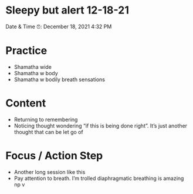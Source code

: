 # Sleepy but alert 12-18-21

Date & Time ⏰: December 18, 2021 4:32 PM

# Practice

- Shamatha wide
- Shamatha w body
- Shamatha w bodily breath sensations

# Content

- Returning to remembering
- Noticing thought wondering “if this is being done right”. It’s just another thought that can be let go of

# Focus / Action Step

- Another long session like this
- Pay attention to breath. I’m trolled diaphragmatic breathing is amazing  np v